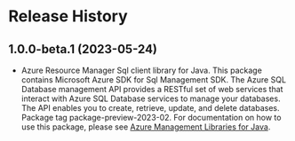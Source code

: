 # Release History

## 1.0.0-beta.1 (2023-05-24)

- Azure Resource Manager Sql client library for Java. This package contains Microsoft Azure SDK for Sql Management SDK. The Azure SQL Database management API provides a RESTful set of web services that interact with Azure SQL Database services to manage your databases. The API enables you to create, retrieve, update, and delete databases. Package tag package-preview-2023-02. For documentation on how to use this package, please see [Azure Management Libraries for Java](https://aka.ms/azsdk/java/mgmt).
